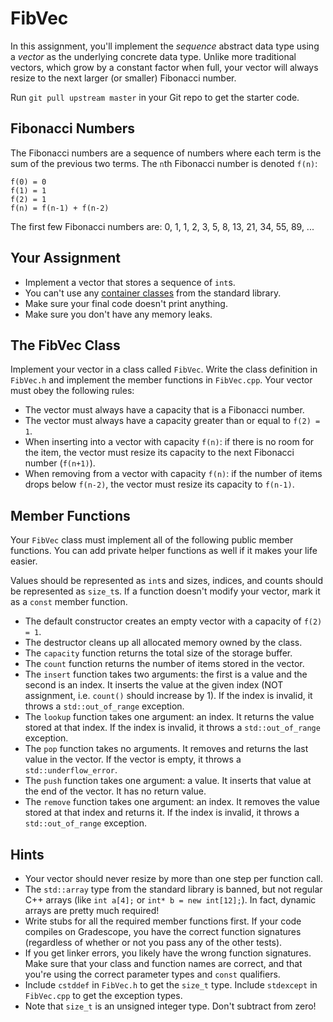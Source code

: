 # FibVec

In this assignment,  you'll implement the _sequence_ abstract data type  using a
_vector_ as the underlying concrete data type.  Unlike more traditional vectors,
which grow by a constant factor when full, your vector will always resize to the
next larger (or smaller) Fibonacci number.

Run `git pull upstream master` in your Git repo to get the starter code.


## Fibonacci Numbers

The  Fibonacci numbers are  a sequence of numbers  where each term is the sum of
the previous two terms.  The `n`th Fibonacci number is denoted `f(n)`:

```
f(0) = 0
f(1) = 1
f(2) = 1
f(n) = f(n-1) + f(n-2)
```

The first few Fibonacci numbers are: 0, 1, 1, 2, 3, 5, 8, 13, 21, 34, 55, 89, ...


## Your Assignment

- Implement a vector that stores a sequence of `int`s.
- You can't use any [container classes][containers] from the standard library.
- Make sure your final code doesn't print anything.
- Make sure you don't have any memory leaks.


## The FibVec Class

Implement your vector in a class called `FibVec`.  Write the class definition in
`FibVec.h` and implement the member functions in `FibVec.cpp`.  Your vector must
obey the following rules:

- The vector must always have a capacity that is a Fibonacci number.
- The vector must always have a capacity greater than or equal to `f(2) = 1`.
- When inserting into a vector with capacity `f(n)`: if there is no room for the
  item, the vector must resize its capacity to the next Fibonacci number (`f(n+1)`).
- When removing from a vector with capacity `f(n)`: if the number of items drops
  below `f(n-2)`, the vector must resize its capacity to `f(n-1)`.


## Member Functions

Your `FibVec` class must implement all of the following public member functions.
You can add private helper functions as well if it makes your life easier.

Values should be represented as `int`s  and sizes, indices, and counts should be
represented as `size_t`s. If a function doesn't modify your vector, mark it as a
`const` member function.

- The default constructor creates an empty vector with a capacity of `f(2) = 1`.
- The destructor cleans up all allocated memory owned by the class.
- The `capacity` function returns the total size of the storage buffer.
- The `count` function returns the number of items stored in the vector.
- The `insert` function takes two arguments: the first is a value and the
  second is an index. It inserts the value at the given index (NOT assignment,
  i.e. `count()` should increase by 1). If the index is invalid, it throws a
  `std::out_of_range` exception.
- The `lookup` function takes one argument: an index.  It returns the value
  stored at that index. If the index is invalid, it throws a `std::out_of_range`
  exception.
- The `pop` function takes no arguments.  It removes and returns the last value
  in the vector.  If the vector is empty, it throws a `std::underflow_error`.
- The `push` function takes one argument: a value.  It inserts that value at
  the end of the vector.  It has no return value.
- The `remove` function takes one argument: an index.  It removes the value
  stored at that index and returns it.  If the index is invalid, it throws a
  `std::out_of_range` exception.


## Hints

- Your vector should never resize by more than one step per function call.
- The `std::array` type from the standard library is banned, but not regular C++
  arrays (like `int a[4];` or `int* b = new int[12];`).  In fact, dynamic arrays
  are pretty much required!
- Write stubs for all the required member functions first. If your code compiles
  on Gradescope, you have the correct function signatures (regardless of whether
  or not you pass any of the other tests).
- If you get linker errors, you likely have the wrong function signatures.  Make
  sure that your class and function names are correct, and that you're using the
  correct parameter types and `const` qualifiers.
- Include `cstddef` in `FibVec.h` to get the `size_t` type.  Include `stdexcept`
  in `FibVec.cpp` to get the exception types.
- Note that `size_t` is an unsigned integer type.  Don't subtract from zero!


[containers]: https://cplusplus.com/reference/stl/
